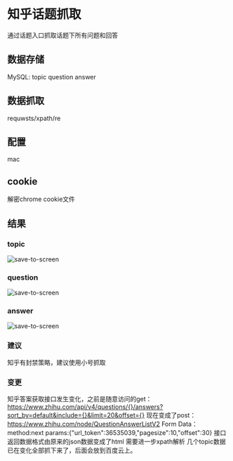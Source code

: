 # 知乎话题抓取
通过话题入口抓取话题下所有问题和回答

## 数据存储
MySQL: topic question answer

## 数据抓取
requwsts/xpath/re

## 配置
mac 

## cookie
解密chrome cookie文件

## 结果
### topic
![save-to-screen][1]

### question
![save-to-screen][2]

### answer
![save-to-screen][3]

### 建议
知乎有封禁策略，建议使用小号抓取

### 变更
知乎答案获取接口发生变化，之前是随意访问的get：
https://www.zhihu.com/api/v4/questions/{}/answers?sort_by=default&include={}&limit=20&offset={}
现在变成了post：
https://www.zhihu.com/node/QuestionAnswerListV2
Form Data：
method:next
params:{"url_token":36535039,"pagesize":10,"offset":30}
接口返回数据格式由原来的json数据变成了html
需要进一步xpath解析
几个topic数据已在变化全部抓下来了，后面会放到百度云上。

[1]: https://raw.githubusercontent.com/hectorhua/zhihu_topic/master/pic/topic.png
[2]: https://raw.githubusercontent.com/hectorhua/zhihu_topic/master/pic/question.png
[3]: https://raw.githubusercontent.com/hectorhua/zhihu_topic/master/pic/answer.png
